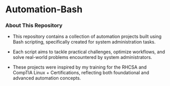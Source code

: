 # Automation-Bash

### About This Repository
  - This repository contains a collection of automation projects built using Bash scripting, specifically created for system administration tasks.
    
  -  Each script aims to tackle practical challenges, optimize workflows, and solve real-world problems encountered by system administrators.

  - These projects were inspired by my training for the RHCSA and CompTIA Linux + Certifications, reflecting both foundational and advanced automation concepts.
